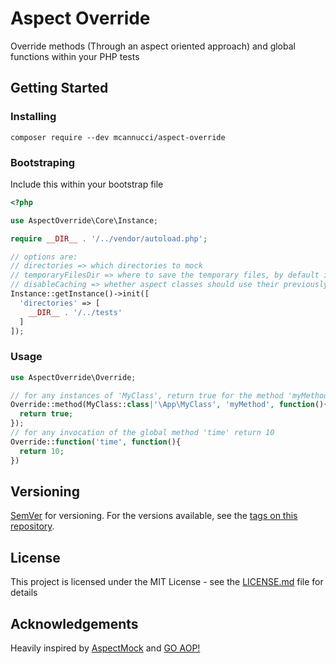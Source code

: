 # Aspect Override

Override methods (Through an aspect oriented approach) and global functions within your PHP tests

## Getting Started

### Installing

```
composer require --dev mcannucci/aspect-override
```

### Bootstraping
Include this within your bootstrap file
```php
<?php

use AspectOverride\Core\Instance;

require __DIR__ . '/../vendor/autoload.php';

// options are:
// directories => which directories to mock
// temporaryFilesDir => where to save the temporary files, by default it is /tmp/
// disableCaching => whether aspect classes should use their previously creating files if there are no changes
Instance::getInstance()->init([
  'directories' => [
    __DIR__ . '/../tests'
  ]
]);
```

### Usage
```php
use AspectOverride\Override;

// for any instances of 'MyClass', return true for the method 'myMethod'
Override::method(MyClass::class|'\App\MyClass', 'myMethod', function(){
  return true;
});
// for any invocation of the global method 'time' return 10
Override::function('time', function(){
  return 10;
})
```

## Versioning

[SemVer](http://semver.org/) for versioning. For the versions available, see the [tags on this repository](https://github.com/your/project/tags). 

## License

This project is licensed under the MIT License - see the [LICENSE.md](LICENSE.md) file for details

## Acknowledgements

Heavily inspired by [AspectMock](https://github.com/Codeception/AspectMock) and [GO AOP!](https://github.com/goaop/framework)
